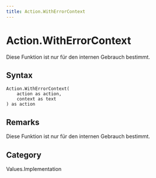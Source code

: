 ```yaml
---
title: Action.WithErrorContext
---
```


# Action.WithErrorContext


Diese Funktion ist nur für den internen Gebrauch bestimmt.


## Syntax

```powerquery
Action.WithErrorContext(
    action as action,
    context as text
) as action
```


## Remarks

Diese Funktion ist nur für den internen Gebrauch bestimmt.



## Category
Values.Implementation
